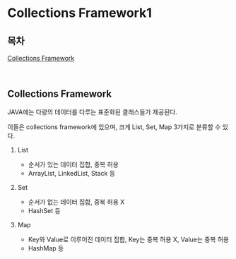 # Collections Framework1

## 목차

[Collections Framework](#Collections-Framework)

<br>

## Collections Framework

JAVA에는 다량의 데이터를 다루는 표준화된 클래스들가 제공된다.

이들은 collections framework에 있으며, 크게 List, Set, Map 3가지로 분류할 수 있다.

1. List

   - 순서가 있는 데이터 집합, 중복 허용
   - ArrayList, LinkedList, Stack 등

2. Set

   - 순서가 없는 데이터 집합, 중복 허용 X
   - HashSet 등

3. Map
   - Key와 Value로 이루어진 데이터 집합, Key는 중복 허용 X, Value는 중복 허용
   - HashMap 등
